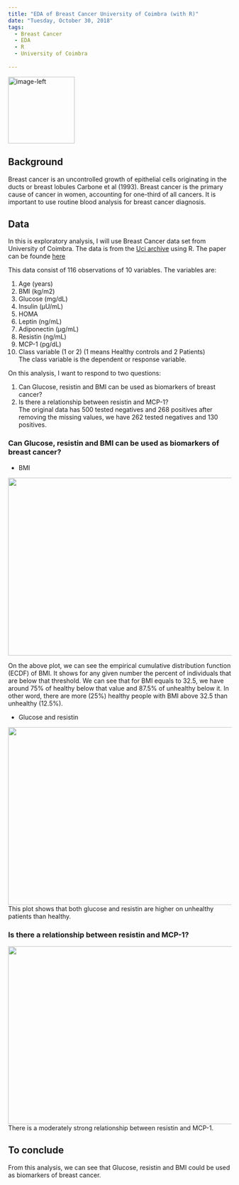 ```yaml
---
title: "EDA of Breast Cancer University of Coimbra (with R)"
date: "Tuesday, October 30, 2018"
tags:
  - Breast Cancer
  - EDA
  - R
  - University of Coimbra
  
---
```


<p><img src="{{ site.url }}{{ site.baseurl }}/images/breast_cancer/breastCancer.jpg" alt="image-left" class="align-left" width="150" height="150"/></p>   

## Background    
Breast cancer is an uncontrolled growth of epithelial cells originating in the ducts or breast lobules Carbone et al (1993). Breast cancer is the primary cause of cancer in women, accounting for one-third of all cancers. It is important to use routine blood analysis for breast cancer diagnosis.

## Data  
In this is exploratory analysis, I will use Breast Cancer data set from University of Coimbra. The data is from the [Uci archive](https://archive.ics.uci.edu/ml/datasets/Breast+Cancer+Coimbra#) using R. The paper can be founde [here](https://www.ncbi.nlm.nih.gov/pmc/articles/PMC2755091/)

This data consist of 116 observations of 10 variables. The variables are:   
1. Age (years) 
2. BMI (kg/m2) 
3. Glucose (mg/dL) 
4. Insulin (µU/mL) 
5. HOMA 
6. Leptin (ng/mL) 
7. Adiponectin (µg/mL) 
8. Resistin (ng/mL) 
9. MCP-1 (pg/dL)     
10. Class variable (1 or 2) (1 means Healthy controls and 2 Patients)       
The class variable is the dependent or response variable. 

On this analysis, I want to respond to two questions:      
   1. Can Glucose, resistin and BMI can be used as biomarkers of breast cancer?    
   2. Is there a relationship between resistin and MCP-1?  
The original data has 500 tested negatives and 268 positives after removing the missing values, we have 262 tested negatives and 130 positives.
 
### Can Glucose, resistin and BMI can be used as biomarkers of breast cancer?
- BMI
<img src="{{ site.url }}{{ site.baseurl }}/images/breast_cancer/ecdf_bmi.png" alt="" width="680" height="400">        

On the above plot, we can see the empirical cumulative distribution function (ECDF) of BMI. It shows for any given number the percent of individuals that are below that threshold. We can see that for BMI equals to 32.5, we have around 75% of healthy below that value and 87.5% of unhealthy below it. In other word, there are more (25%) healthy people with BMI above 32.5 than unhealthy (12.5%).

- Glucose and resistin
<img src="{{ site.url }}{{ site.baseurl }}/images/breast_cancer/glucose_resistin_by_class.png" alt="" width="680" height="400">        
This plot shows that both glucose and resistin are higher on unhealthy patients than healthy.

### Is there a relationship between resistin and MCP-1? 
<img src="{{ site.url }}{{ site.baseurl }}/images/breast_cancer/resistin_mcp.png" alt="" width="680" height="400">        
There is a moderately strong relationship between resistin and MCP-1.

 
## To conclude
From this analysis, we can see that Glucose, resistin and BMI could be used as biomarkers of breast cancer.
